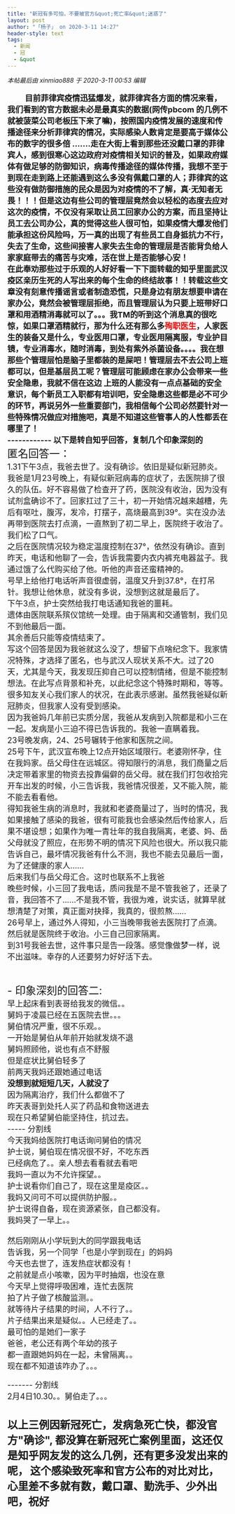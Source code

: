 ```yaml
---
title: "新冠有多可怕，不要被官方&quot;死亡率&quot;迷惑了"
layout: post
author: "「杨子」 on 2020-3-11 14:27"
header-style: text
tags:
  - 新闻
  - 冠
  - &quot
---
```


<head></head>
<body>
 <i class="pstatus"> 本帖最后由 xinmiao888 于 2020-3-11 00:53 编辑 </i>
 <br> 
 <br> &nbsp; &nbsp;&nbsp; &nbsp; 
 <strong> <font size="4">&nbsp; &nbsp;目前菲律宾疫情迅猛爆发，就菲律宾各方面的情况来看，我们看到的官方数据未必是最真实的数据(网传pbcom 的几例不就被菠菜公司老板压下来了嘛)，按照国内疫情发展的速度和传播途径来分析菲律宾的情况，实际感染人数肯定是要高于媒体公布的数字的很多倍 .......走在大街上看到那些还没戴口罩的菲律宾人，感到很寒心这边政府对疫情相关知识的普及，如果政府媒体有做足够的防御知识，病毒传播途径的媒体传播，我想不至于到现在走到路上还能遇到这么多没有佩戴口罩的人；菲律宾的这些没有做防御措施的民众是因为对疫情的不了解，真·无知者无畏！！！但是这边有些公司的管理层竟然会以轻松的态度去应对这次的疫情，不仅没有采取让员工回家办公的方案，而且坚持让员工去公司办公，真的觉得这些人很可怕，如果疫情大爆发他们能承担这份风险吗，万一真的出现了有些员工自身抵抗力不行，失去了生命，这些间接害人家失去生命的管理层是否能背负给人家家庭带去的痛苦与灾难，活在世上是否能够心安！<br> 在此奉劝那些过于乐观的人好好看一下下面转载的知乎里面武汉疫区亲历生死的人写出来的每个生命的终结故事！！转载这些文章没有刻意传播谣言或者制造恐慌，只是身边有朋友想要申请在家办公，竟然会被管理层拒绝，而且管理层认为只要上班带好口罩和用酒精消毒就可以了。。。我TM的听到这个消息真的很吃惊，如果口罩酒精就行，那为什么还有那么多<font color="#ff0000">殉职医生</font>，人家医生的装备又是什么，专业医用口罩，专业医用隔离服，专业护目镜，专业消毒水，随时消毒，到处有紫外杀菌设备。。。。我在想那些个管理层怕是脑子里都装的是屎吧！管理层去不去公司上班都可以，但是基层员工呢？管理层可能顾虑在家办公会带来一些安全隐患，我就不信在这边 上班的人能没有一点点基础的安全意识，每个新员工入职都有培训吧，安全隐患这些都是必不可少的环节，再说另外一些重要部门，我相信每个公司必然要针对一些特殊情况做应对措施吧，真是不知道这些管事人的人性都丢在哪里了！<br> ------------ 以下是转自知乎回答，复制几个印象深刻的</font></strong>
 <br> 
 <font size="5">匿名回答一：</font>
 <br> 
 <font size="4">1.31下午3点，我爸去世了。没有确诊。依旧是疑似新冠肺炎。</font>
 <br> 
 <font size="4">我爸是1月23号晚上，有疑似新冠病毒的症状了，去医院排了很久的队伍。好不容易做了检查开了药，医院没有收治，因为没有试剂盒确诊不了。回家扛过了三十，初一开始情况越来越糟，先后有呕吐，腹泻，发冷，打摆子，高烧最高到39°。实在没办法再带到医院去打点滴，一直熬到了初二早上，医院终于收治了。我们松了口气。</font>
 <br> 
 <font size="4">之后在医院情况较为稳定温度控制在37°，依然没有确诊。直到昨天，电话和他聊了一会，告诉我需要内衣内裤充电器盆子。我通过饿了么代购买给了他。听他的声音还蛮精神的。</font>
 <br> 
 <font size="4">号早上给他打电话听声音很虚弱，温度又升到37.8°，在打吊针。我想让他休息，就没有多说，没想到这就是最后了。</font>
 <br> 
 <font size="4">下午3点，护士突然给我打电话通知我爸的噩耗。</font>
 <br> 
 <font size="4">遗体由医院联系殡仪馆统一处理。由于隔离和交通管制，我们见不到他最后一面。</font>
 <br> 
 <font size="4">其余善后只能等疫情结束了。</font>
 <br> 
 <font size="4">写这个回答是因为我爸就这么没了，想留下点啥纪念下。我家情况特殊，才选择了匿名，也与武汉人现状关系不大。过了20天，尤其是今天，我发现压抑自己可以控制情绪，但是不能控制想法。在此写点背景和补充，以此纪念这个特殊时期和，等等。</font>
 <br> 
 <font size="4"> 很多知友关心我们家人的状况，在此表示感谢。虽然我爸疑似新冠肺炎，但我家人没有受到感染。</font>
 <br> 
 <font size="4">因为我爸妈几年前已实质分居，我爸从发病到入院都是和小三在一起。发病是小三迫不得已告诉我的。我爸一直瞒着我。</font>
 <br> 
 <font size="4">23号晚发病，24、25号辗转于他家和医院之间。</font>
 <br> 
 <font size="4">25号下午，武汉宣布晚上12点开始区域限行。老婆刚怀孕，住在我妈家。岳父母住在远城区。得知限行的消息，我们商量之后决定带着家里的物资去投靠偏僻的岳父母。就在我们打包收拾完开车出发的时候，小三告诉我，我爸情况很差，又不能入院，能不能去看看他。</font>
 <br> 
 <font size="4">得知我爸生病的消息时，我就和老婆商量过了，当时的情况，我如果接触了感染的我爸，很有可能我也会感染然后传给家人，后果不堪设想；如果作为唯一青壮年的我自我隔离，老婆、妈、岳父母就没了照应，在形势不明的情况下风险也很大。所以我只能告诉自己，最坏情况我爸有什么不测，我也不能去见最后一面，为了还健康的家人......</font>
 <br> 
 <font size="4">后来我们与岳父母汇合。这时也联系不上我爸</font>
 <br> 
 <font size="4"> 晚些时候，小三回了我电话，质问我是不是不管我爸了，还录了音，我回答不了......不是我不管，我很为难，说实话，就算早就想清楚了对策，真正面对抉择，我真的，很煎熬......</font>
 <br> 
 <font size="4">26号早上，通过外人得知，小三当晚带我爸去医院打了点滴。然后就是医院终于收治。小三自己回家隔离。</font>
 <br> 
 <font size="4">到31号我爸去世，这件事只是告一段落。感觉像做梦一样，说不出滋味。幸存的人还要努力好好活下去。</font>
 <br> 
 <font size="5"><br> </font>
 <br> 
 <font size="5">- 印象深刻的回答二: </font>
 <br> 
 <font size="4">早上起床看到表哥给我发的微信。。</font>
 <br> 
 <font size="4">舅妈于凌晨已经在五医院去世。。。</font>
 <br> 
 <font size="4">舅伯情况严重，很不乐观。。</font>
 <br> 
 <font size="4">一开始是舅伯从年前开始就发烧不退</font>
 <br> 
 <font size="4">舅妈照顾他，说也有点不舒服</font>
 <br> 
 <font size="4">但是症状比舅伯轻多了</font>
 <br> 
 <font size="4">前两天我妈还跟她通过电话</font>
 <br> 
 <font size="4"><strong>没想到就短短几天，人就没了</strong></font>
 <br> 
 <font size="4">因为隔离治疗，我们什么都做不了</font>
 <br> 
 <font size="4">昨天表哥到处托人买了药品和食物送进去</font>
 <br> 
 <font size="4">现在只希望舅伯能坚持住，抗过去。</font>
 <br> 
 <font size="4">----- 分割线</font>
 <br> 
 <font size="4">今天我妈给医院打电话询问舅伯的情况</font>
 <br> 
 <font size="4">护士说，舅伯现在情况很不好，不吃东西</font>
 <br> 
 <font size="4">已经病危了。。亲人想去看看就去看吧</font>
 <br> 
 <font size="4">我妈一直以为不允许探望。。</font>
 <br> 
 <font size="4">护士说看你们自己了，现在这里是疫区。。</font>
 <br> 
 <font size="4">我妈又问可不可以提供防护服。。</font>
 <br> 
 <font size="4">护士说得自备，现在资源紧张，自己都没有。</font>
 <br> 
 <font size="4">我妈哭了一早上。。</font>
 <br> 
 <div align="left"> 
  <font size="4"><br> </font> 
 </div>
 <font size="4">然后刚刚从小学玩到大的同学跟我电话</font>
 <br> 
 <font size="4">告诉我，另一个同学「也是小学到现在」的妈妈</font>
 <br> 
 <font size="4">今天也去世了，连发热症状都没有！</font>
 <br> 
 <font size="4">之前就是点小咳嗽，因为平时抽烟，也没在意</font>
 <br> 
 <font size="4">今天早上觉得呼吸困难，连忙去医院</font>
 <br> 
 <font size="4">拍了片子做了核酸监测。。</font>
 <br> 
 <font size="4">就等待片子结果的时间，人不行了。。</font>
 <br> 
 <font size="4">片子结果出来是疑似。。人已经走了。。</font>
 <br> 
 <font size="4">最可怕的是她们一家子</font>
 <br> 
 <font size="4">爸爸，老公还有两个年幼的孩子</font>
 <br> 
 <font size="4">都一直跟她妈妈在一起，未曾隔离。。</font>
 <br> 
 <font size="4">现在都不知道该咋办了。。。</font>
 <br> 
 <br> 
 <font size="4">------- 分割线</font>
 <br> 
 <font color="#1a1a1a"><font face="-apple-system, BlinkMacSystemFont, &amp;quot;"><font size="4">2月4日10.30。。舅伯走了。。。</font></font></font>
 <br> 
 <br> 
 <br> 
 <strong><font size="5">以上三例因新冠死亡，发病急死亡快，都没官方"确诊", 都没算在新冠死亡案例里面，这还仅是知乎网友发的这么几例，还有更多没发出来的呢，</font></strong>
 <strong><font size="5">这个感染致死率和官方公布的对比对比，心里差不多就有数，戴口罩、勤洗手、少外出吧，祝好</font></strong>
 <br> 
 <strong><font size="5"><br> </font></strong>
 <br>
</body>


